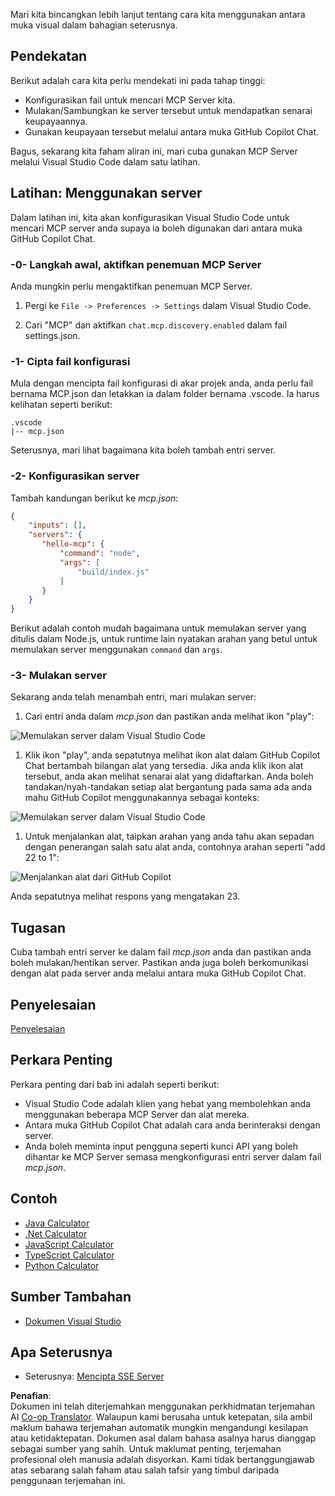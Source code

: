 <!--
CO_OP_TRANSLATOR_METADATA:
{
  "original_hash": "54e9ffc5dba01afcb8880a9949fd1881",
  "translation_date": "2025-07-04T18:14:03+00:00",
  "source_file": "03-GettingStarted/04-vscode/README.md",
  "language_code": "ms"
}
-->
Mari kita bincangkan lebih lanjut tentang cara kita menggunakan antara muka visual dalam bahagian seterusnya.

## Pendekatan

Berikut adalah cara kita perlu mendekati ini pada tahap tinggi:

- Konfigurasikan fail untuk mencari MCP Server kita.
- Mulakan/Sambungkan ke server tersebut untuk mendapatkan senarai keupayaannya.
- Gunakan keupayaan tersebut melalui antara muka GitHub Copilot Chat.

Bagus, sekarang kita faham aliran ini, mari cuba gunakan MCP Server melalui Visual Studio Code dalam satu latihan.

## Latihan: Menggunakan server

Dalam latihan ini, kita akan konfigurasikan Visual Studio Code untuk mencari MCP server anda supaya ia boleh digunakan dari antara muka GitHub Copilot Chat.

### -0- Langkah awal, aktifkan penemuan MCP Server

Anda mungkin perlu mengaktifkan penemuan MCP Server.

1. Pergi ke `File -> Preferences -> Settings` dalam Visual Studio Code.

1. Cari "MCP" dan aktifkan `chat.mcp.discovery.enabled` dalam fail settings.json.

### -1- Cipta fail konfigurasi

Mula dengan mencipta fail konfigurasi di akar projek anda, anda perlu fail bernama MCP.json dan letakkan ia dalam folder bernama .vscode. Ia harus kelihatan seperti berikut:

```text
.vscode
|-- mcp.json
```

Seterusnya, mari lihat bagaimana kita boleh tambah entri server.

### -2- Konfigurasikan server

Tambah kandungan berikut ke *mcp.json*:

```json
{
    "inputs": [],
    "servers": {
       "hello-mcp": {
           "command": "node",
           "args": [
               "build/index.js"
           ]
       }
    }
}
```

Berikut adalah contoh mudah bagaimana untuk memulakan server yang ditulis dalam Node.js, untuk runtime lain nyatakan arahan yang betul untuk memulakan server menggunakan `command` dan `args`.

### -3- Mulakan server

Sekarang anda telah menambah entri, mari mulakan server:

1. Cari entri anda dalam *mcp.json* dan pastikan anda melihat ikon "play":

  ![Memulakan server dalam Visual Studio Code](../../../../translated_images/vscode-start-server.8e3c986612e3555de47e5b1e37b2f3020457eeb6a206568570fd74a17e3796ad.ms.png)  

1. Klik ikon "play", anda sepatutnya melihat ikon alat dalam GitHub Copilot Chat bertambah bilangan alat yang tersedia. Jika anda klik ikon alat tersebut, anda akan melihat senarai alat yang didaftarkan. Anda boleh tandakan/nyah-tandakan setiap alat bergantung pada sama ada anda mahu GitHub Copilot menggunakannya sebagai konteks:

  ![Memulakan server dalam Visual Studio Code](../../../../translated_images/vscode-tool.0b3bbea2fb7d8c26ddf573cad15ef654e55302a323267d8ee6bd742fe7df7fed.ms.png)

1. Untuk menjalankan alat, taipkan arahan yang anda tahu akan sepadan dengan penerangan salah satu alat anda, contohnya arahan seperti "add 22 to 1":

  ![Menjalankan alat dari GitHub Copilot](../../../../translated_images/vscode-agent.d5a0e0b897331060518fe3f13907677ef52b879db98c64d68a38338608f3751e.ms.png)

  Anda sepatutnya melihat respons yang mengatakan 23.

## Tugasan

Cuba tambah entri server ke dalam fail *mcp.json* anda dan pastikan anda boleh mulakan/hentikan server. Pastikan anda juga boleh berkomunikasi dengan alat pada server anda melalui antara muka GitHub Copilot Chat.

## Penyelesaian

[Penyelesaian](./solution/README.md)

## Perkara Penting

Perkara penting dari bab ini adalah seperti berikut:

- Visual Studio Code adalah klien yang hebat yang membolehkan anda menggunakan beberapa MCP Server dan alat mereka.
- Antara muka GitHub Copilot Chat adalah cara anda berinteraksi dengan server.
- Anda boleh meminta input pengguna seperti kunci API yang boleh dihantar ke MCP Server semasa mengkonfigurasi entri server dalam fail *mcp.json*.

## Contoh

- [Java Calculator](../samples/java/calculator/README.md)
- [.Net Calculator](../../../../03-GettingStarted/samples/csharp)
- [JavaScript Calculator](../samples/javascript/README.md)
- [TypeScript Calculator](../samples/typescript/README.md)
- [Python Calculator](../../../../03-GettingStarted/samples/python)

## Sumber Tambahan

- [Dokumen Visual Studio](https://code.visualstudio.com/docs/copilot/chat/mcp-servers)

## Apa Seterusnya

- Seterusnya: [Mencipta SSE Server](../05-sse-server/README.md)

**Penafian**:  
Dokumen ini telah diterjemahkan menggunakan perkhidmatan terjemahan AI [Co-op Translator](https://github.com/Azure/co-op-translator). Walaupun kami berusaha untuk ketepatan, sila ambil maklum bahawa terjemahan automatik mungkin mengandungi kesilapan atau ketidaktepatan. Dokumen asal dalam bahasa asalnya harus dianggap sebagai sumber yang sahih. Untuk maklumat penting, terjemahan profesional oleh manusia adalah disyorkan. Kami tidak bertanggungjawab atas sebarang salah faham atau salah tafsir yang timbul daripada penggunaan terjemahan ini.